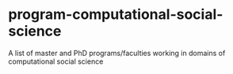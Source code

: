 # program-computational-social-science
A list of master and PhD programs/faculties working in domains of computational social science
